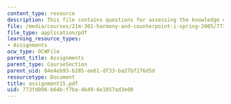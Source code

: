 ```yaml
---
content_type: resource
description: This file contains questions for assessing the knowledge of the course.
file: /media/courses/21m-301-harmony-and-counterpoint-i-spring-2005/773fd096b64bf7ba4b496e1857ad3e00_assignment15.pdf
file_type: application/pdf
learning_resource_types:
- Assignments
ocw_type: OCWFile
parent_title: Assignments
parent_type: CourseSection
parent_uid: 84e4eb93-b285-ee61-df33-ba27bf276d5d
resourcetype: Document
title: assignment15.pdf
uid: 773fd096-b64b-f7ba-4b49-6e1857ad3e00
---
```

